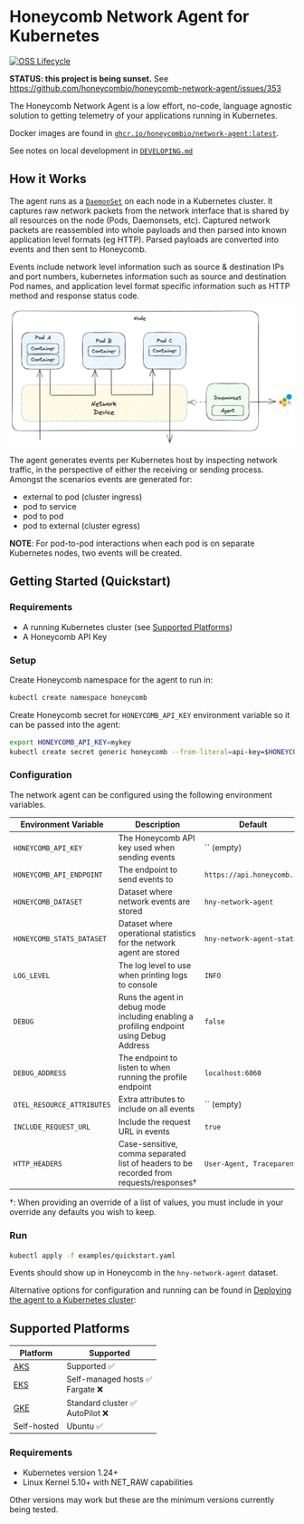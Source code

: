 # Honeycomb Network Agent for Kubernetes

[![OSS Lifecycle](https://img.shields.io/osslifecycle/honeycombio/honeycomb-network-agent)](https://github.com/honeycombio/home/blob/main/honeycomb-oss-lifecycle-and-practices.md)

**STATUS: this project is being sunset.** See https://github.com/honeycombio/honeycomb-network-agent/issues/353

The Honeycomb Network Agent is a low effort, no-code, language agnostic solution to getting telemetry of your applications running in Kubernetes.

Docker images are found in [`ghcr.io/honeycombio/network-agent:latest`](https://github.com/honeycombio/honeycomb-network-agent/pkgs/container/network-agent).

See notes on local development in [`DEVELOPING.md`](./DEVELOPING.md)

## How it Works

The agent runs as a [`DaemonSet`](https://kubernetes.io/docs/concepts/workloads/controllers/daemonset/) on each node in a Kubernetes cluster.
It captures raw network packets from the network interface that is shared by all resources on the node (Pods, Daemonsets, etc).
Captured network packets are reassembled into whole payloads and then parsed into known application level formats (eg HTTP).
Parsed payloads are converted into events and then sent to Honeycomb.

Events include network level information such as source & destination IPs and port numbers, kubernetes information such as source and destination Pod names, and application level format specific information such as HTTP method and response status code.

![design diagram](./agent_design.png)

The agent generates events per Kubernetes host by inspecting network traffic, in the perspective of either the receiving or sending process.
Amongst the scenarios events are generated for:
- external to pod (cluster ingress)
- pod to service
- pod to pod
- pod to external (cluster egress)

**NOTE**: For pod-to-pod interactions when each pod is on separate Kubernetes nodes, two events will be created.

## Getting Started (Quickstart)

### Requirements

- A running Kubernetes cluster (see [Supported Platforms](#supported-platforms))
- A Honeycomb API Key

### Setup

Create Honeycomb namespace for the agent to run in:

```sh
kubectl create namespace honeycomb
```

Create Honeycomb secret for `HONEYCOMB_API_KEY` environment variable so it can be passed into the agent:

```sh
export HONEYCOMB_API_KEY=mykey
kubectl create secret generic honeycomb --from-literal=api-key=$HONEYCOMB_API_KEY --namespace=honeycomb
```

### Configuration

The network agent can be configured using the following environment variables.

| Environment Variable       | Description                                                                              | Default                    | Required? |
| -------------------------- | ---------------------------------------------------------------------------------------- | -------------------------- | --------- |
| `HONEYCOMB_API_KEY`        | The Honeycomb API key used when sending events                                           | `` (empty)                 | **Yes**   |
| `HONEYCOMB_API_ENDPOINT`   | The endpoint to send events to                                                           | `https://api.honeycomb.io` | No        |
| `HONEYCOMB_DATASET`        | Dataset where network events are stored                                                  | `hny-network-agent`        | No        |
| `HONEYCOMB_STATS_DATASET`  | Dataset where operational statistics for the network agent are stored                    | `hny-network-agent-stats`  | No        |
| `LOG_LEVEL`                | The log level to use when printing logs to console                                       | `INFO`                     | No        |
| `DEBUG`                    | Runs the agent in debug mode including enabling a profiling endpoint using Debug Address | `false`                    | No        |
| `DEBUG_ADDRESS`            | The endpoint to listen to when running the profile endpoint                              | `localhost:6060`           | No        |
| `OTEL_RESOURCE_ATTRIBUTES` | Extra attributes to include on all events                                                | `` (empty)                 | No        |
| `INCLUDE_REQUEST_URL`      | Include the request URL in events                                                        | `true`                     | No        |
| `HTTP_HEADERS`             | Case-sensitive, comma separated list of headers to be recorded from requests/responses†  | `User-Agent, Traceparent`  | No        |

†: When providing an override of a list of values, you must include in your override any defaults you wish to keep.

### Run

```sh
kubectl apply -f examples/quickstart.yaml
```

Events should show up in Honeycomb in the `hny-network-agent` dataset.

Alternative options for configuration and running can be found in [Deploying the agent to a Kubernetes cluster](./DEVELOPING.md#deploying-the-agent-to-a-kubernetes-cluster):

## Supported Platforms

| Platform                                                             | Supported                           |
| -------------------------------------------------------------------- | ----------------------------------- |
| [AKS](https://azure.microsoft.com/en-gb/products/kubernetes-service) | Supported ✅                         |
| [EKS](https://aws.amazon.com/eks/)                                   | Self-managed hosts ✅ <br> Fargate ❌ |
| [GKE](https://cloud.google.com/kubernetes-engine)                    | Standard cluster ✅ <br> AutoPilot ❌ |
| Self-hosted                                                          | Ubuntu ✅                            |

### Requirements

- Kubernetes version 1.24+
- Linux Kernel 5.10+ with NET_RAW capabilities

Other versions may work but these are the minimum versions currently being tested.
